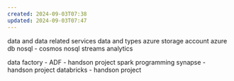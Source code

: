 ```yaml
---
created: 2024-09-03T07:38
updated: 2024-09-03T07:47
---
```


data and data related services
data and types
azure storage account
azure db
nosql - cosmos nosql
streams analytics

data factory - ADF - handson project
spark programming
synapse - handson project
databricks - handson project
